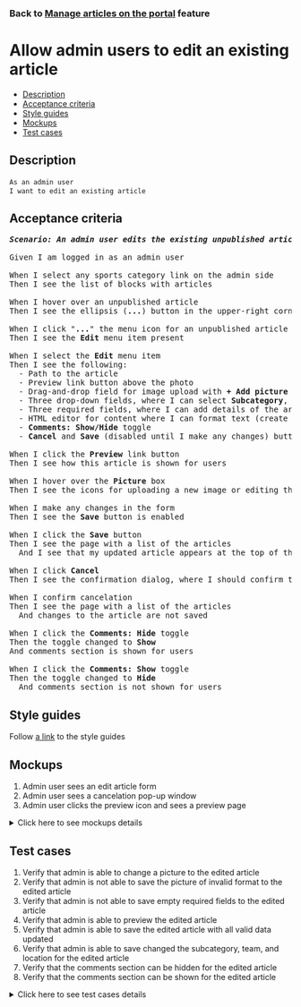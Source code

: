 ### Back to [Manage articles on the portal](../../) feature

# Allow admin users to edit an existing article

- [Description](#description)
- [Acceptance criteria](#acceptance-criteria)
- [Style guides](#style-guides)
- [Mockups](#mockups)
- [Test cases](#test-cases)

## Description

    As an admin user
    I want to edit an existing article

## Acceptance criteria

<pre>
<b><i>Scenario: An admin user edits the existing unpublished article</i></b>

Given I am logged in as an admin user

When I select any sports category link on the admin side
Then I see the list of blocks with articles

When I hover over an unpublished article
Then I see the ellipsis (<b>...</b>) button in the upper-right corner

When I click "<b>...</b>" the menu icon for an unpublished article
Then I see the <b>Edit</b> menu item present

When I select the <b>Edit</b> menu item
Then I see the following:
  - Path to the article
  - Preview link button above the photo
  - Drag-and-drop field for image upload with <b>+ Add picture</b> link (required field)
  - Three drop-down fields, where I can select <b>Subcategory</b>, <b>Team</b>, and <b>Location</b>
  - Three required fields, where I can add details of the article: <b>Alt.</b>, <b>Article headline</b>, and <b>Caption</b>
  - HTML editor for content where I can format text (create a header, paragraph or list, manage font style and text aligning) (required field)
  - <b>Comments: Show/Hide</b> toggle
  - <b>Cancel</b> and <b>Save</b> (disabled until I make any changes) buttons in the upper-right corner of the page

When I click the <b>Preview</b> link button
Then I see how this article is shown for users

When I hover over the <b>Picture</b> box
Then I see the icons for uploading a new image or editing the existing one (described in the story Editing the image of the article)

When I make any changes in the form
Then I see the <b>Save</b> button is enabled

When I click the <b>Save</b> button
Then I see the page with a list of the articles
  And I see that my updated article appears at the top of the list in <b>Unpublished</b> state

When I click <b>Cancel</b>
Then I see the confirmation dialog, where I should confirm that I want to leave the form without saving changes

When I confirm cancelation
Then I see the page with a list of the articles
  And changes to the article are not saved

When I click the <b>Comments: Hide</b> toggle
Then the toggle changed to <b>Show</b>
And comments section is shown for users

When I click the <b>Comments: Show</b> toggle
Then the toggle changed to <b>Hide</b>
  And comments section is not shown for users
</pre>

## Style guides

Follow [a link](https://www.figma.com/proto/0zkkf5WC77OSpvyD6YXpFE/Style-guides?page-id=0%3A1&node-id=19%3A5368&viewport=266%2C48%2C0.54&scaling=min-zoom&starting-point-node-id=19%3A5368) to the style guides

## Mockups

1. Admin user sees an edit article form
2. Admin user sees a cancelation pop-up window
3. Admin user clicks the preview icon and sees a preview page

<details>
  <summary>Click here to see mockups details</summary>

**1. Admin user sees an edit article form:**

![Admin user sees an edit article form](/sports_hub_portal/web_application_features/manage_articles/images/article_filled_form.png)

**2. Admin user sees a cancelation pop-up window:**

![Admin user sees a cancelation pop-up window](/sports_hub_portal/web_application_features/manage_articles/images/cancel_popup.png)

**3. Admin user clicks the preview icon and sees a preview page:**

![Admin user clicks the preview icon and sees a preview page](/sports_hub_portal/web_application_features/manage_articles/images/article_preview_page.png)

</details>

## Test cases

1. Verify that admin is able to change a picture to the edited article
2. Verify that admin is not able to save the picture of invalid format to the edited article
3. Verify that admin is not able to save empty required fields to the edited article
4. Verify that admin is able to preview the edited article
5. Verify that admin is able to save the edited article with all valid data updated
6. Verify that admin is able to save changed the subcategory, team, and location for the edited article
7. Verify that the comments section can be hidden for the edited article
8. Verify that the comments section can be shown for the edited article

<details>
  <summary>Click here to see test cases details</summary>

### **#1. Verify that admin is able to change a picture to the edited article**

|Preconditions|Steps|Expected result
--------------|-----|----------
|- Log in with admin account</br>- Go to the category configuration page</br>- There is an unpublished article|1) Hover over an unpublished article</br>2) Click "<b>...</b>" button > <b>Edit</b> menu item</br>3) In the <b>Picture</b> section, click <b>+Add picture</b></br>4) Choose the picture with the valid format (.jpg, .png, .jpeg, .tif)</br>5) Click <b>Save</b>|5) Admin user is redirected to the list of articles. The article is saved with all information and appears at the top of the list in <b>Unpublished</b> state|

### **#2. Verify that admin is not able to save the picture of invalid format to the edited article**

|Preconditions|Steps|Expected result
--------------|-----|----------
|- Log in with admin account</br>- Go to the category configuration page</br>- There is an unpublished article|1) Hover over an unpublished article</br>2) Click "<b>...</b>" button > <b>Edit</b> menu item</br>3) In the <b>Picture</b> section, click <b>+Add picture</b></br>4) Choose the picture with the invalid format (any file except .jpg, .png, .jpeg, .tif)</br>5) Click <b>Save</b>|5) Changes to the article are not saved. The validation message "Only .jpg, .png, .jpeg, .tif formats are allowed" appears|

### **#3. Verify that admin is not able to save empty required fields to the edited article**

|Preconditions|Steps|Expected result
--------------|-----|----------
|- Log in with admin account</br>- Go to the category configuration page</br>- There is an unpublished article|1) Hover over an unpublished article</br>2) Click "<b>...</b>" button > <b>Edit</b> menu item</br>3) In the <b>Alt.</b> required field, delete data</br>4) Click <b>Save</b></br>5) Fill in <b>Alt.</b> required field</br>6) In the <b>Article headline</b> required field, delete data</br>7) Click <b>Save</b></br>8) Fill in <b>Article headline</b> required field</br>9) In the <b>Caption</b> required field, delete data</br>10) Click <b>Save</b></br>11) Fill in <b>Caption</b> required field</br>12) In the <b>Content</b> required field, delete data</br>13) Click <b>Save</b>|4) The required fields are highlighted in red. The validation message "Fill in all required fields" appears</br>7) The required fields are highlighted in red. The validation message "Fill in all required fields" appears</br>10) The required fields are highlighted in red. The validation message "Fill in all required fields" appears</br>13) The required fields are highlighted in red. The validation message "Fill in all required fields" appears|

### **#4. Verify that admin is able to preview the edited article**

|Preconditions|Steps|Expected result
--------------|-----|----------
|- Log in with admin account</br>- Go to the category configuration page</br>- There is an unpublished article|1) Hover over an unpublished article</br>2) Click "<b>...</b>" button > <b>Edit</b> menu item</br>3) Make some changes</br>4) Change the subcategory, team, and location</br>5) Select the <b>Preview</b> link</br>6) Select <b>Back to edit page</b> link|5) The article is shown as it will look for users</br>6) The article is back to edit mode|

### **#5. Verify that admin is able to save the edited article with all valid data updated**

|Preconditions|Steps|Expected result
--------------|-----|----------
|- Log in with admin account</br>- Go to the category configuration page</br>- There is an unpublished article|1) Hover over an unpublished article</br>2) Click "<b>...</b>" button > <b>Edit</b> menu item</br>3) Update all required fields</br>4) Click <b>Save</b>|4) Admin user is redirected to the list of articles. The article is saved with all information and appears at the top of the list in unpublished state|

### **#6. Verify that admin is able to save changed the subcategory, team, and location for the edited article**

|Preconditions|Steps|Expected result
--------------|-----|----------
|- Log in with admin account</br>- Go to the category configuration page</br>- There is an unpublished article|1) Hover over an unpublished article</br>2) Click "<b>...</b>" button > <b>Edit</b> menu item</br>3) Change a subcategory, team, and location</br>4) Click <b>Save</b>|4) Admin user is redirected to the list of articles. The article is saved with all information and appears at the top of the list in unpublished state|

### **#7. Verify that the comments section can be hidden for the edited article**

|Preconditions|Steps|Expected result
--------------|-----|----------
|- Log in with admin account</br>- Go to the category configuration page</br>- There is an unpublished article</br>- Comments section is shown for article|1) Hover over an unpublished article</br>2) Click "<b>...</b>" button > <b>Edit</b> menu item</br>3) Click the <b>Comments: Show</b> toggle</br>4) Click <b>Save</b>|3) <b>Comments: Show</b> changed to <b>Hide</b></br>4) The article is saved with the hidden comments section|

### **#8. Verify that the comments section can be shown for the edited article**

|Preconditions|Steps|Expected result
--------------|-----|----------
|- Log in with admin account</br>- Go to the category configuration page</br>- There is an unpublished article</br>- Comments section is hidden for article|1) Hover over an unpublished article</br>2) Click "<b>...</b>" button > <b>Edit</b> menu item</br>3) Click the <b>Comments: Hide</b> toggle</br>4) Click <b>Save</b>|3) <b>Comments: Hide</b> changed to <b>Show</b></br>4) The article is saved with the shown comments section|

</details>
